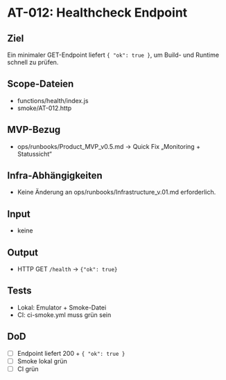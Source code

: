 # AT-012: Healthcheck Endpoint

## Ziel
Ein minimaler GET-Endpoint liefert `{ "ok": true }`, um Build- und Runtime schnell zu prüfen.

## Scope-Dateien
- functions/health/index.js
- smoke/AT-012.http

## MVP-Bezug
- ops/runbooks/Product_MVP_v0.5.md → Quick Fix „Monitoring + Statussicht“

## Infra-Abhängigkeiten
- Keine Änderung an ops/runbooks/Infrastructure_v.01.md erforderlich.

## Input
- keine

## Output
- HTTP GET `/health` → `{"ok": true}`

## Tests
- Lokal: Emulator + Smoke-Datei
- CI: ci-smoke.yml muss grün sein

## DoD
- [ ] Endpoint liefert 200 + `{ "ok": true }`
- [ ] Smoke lokal grün
- [ ] CI grün
